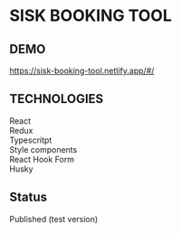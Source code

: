 # SISK BOOKING TOOL

## DEMO

https://sisk-booking-tool.netlify.app/#/

## TECHNOLOGIES

React <br/>
Redux <br/>
Typescritpt <br/>
Style components <br/>
React Hook Form <br/>
Husky <br/>

## Status

Published (test version)
